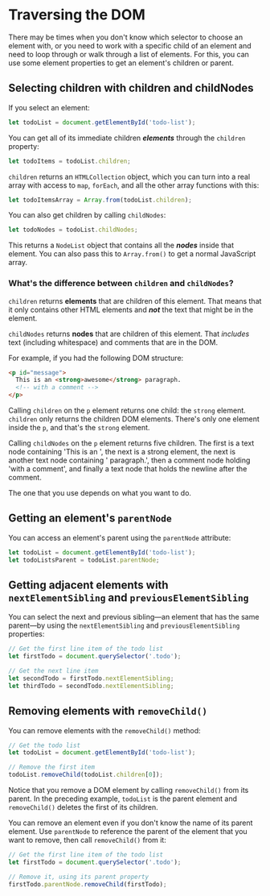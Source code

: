 # Traversing the DOM

There may be times when you don't know which selector to choose an element with, or you need to work with a specific child of an element and need to loop through or walk through a list of elements. For this, you can use some element properties to get an element's children or parent.

## Selecting children with children and childNodes

If you select an element:

```js
let todoList = document.getElementById('todo-list');
```

You can get all of its immediate children **_elements_** through the `children` property:

```js
let todoItems = todoList.children;
```

`children` returns an `HTMLCollection` object, which you can turn into a real array with access to `map`, `forEach`, and all the other array functions with this:

```js
let todoItemsArray = Array.from(todoList.children);
```

You can also get children by calling `childNodes`:

```js
let todoNodes = todoList.childNodes;
```

This returns a `NodeList` object that contains all the **_nodes_** inside that element. You can also pass this to `Array.from()` to get a normal JavaScript array.

### What's the difference between `children` and `childNodes`?

`children` returns **elements** that are children of this element. That means that it only contains other HTML elements and **_not_** the text that might be in the element.

`childNodes` returns **nodes** that are children of this element. That _includes_ text (including whitespace) and comments that are in the DOM.

For example, if you had the following DOM structure:

```html
<p id="message">
  This is an <strong>awesome</strong> paragraph.
  <!-- with a comment -->
</p>
```

Calling `children` on the `p` element returns one child: the `strong` element. `children` only returns the children DOM elements. There's only one element inside the `p`, and that's the `strong` element.

Calling `childNodes` on the `p` element returns five children. The first is a text node containing 'This is an ', the next is a strong element, the next is another text node containing ' paragraph.', then a comment node holding 'with a comment', and finally a text node that holds the newline after the comment.

The one that you use depends on what you want to do.

## Getting an element's `parentNode`

You can access an element's parent using the `parentNode` attribute:

```js
let todoList = document.getElementById('todo-list');
let todoListsParent = todoList.parentNode;
```

## Getting adjacent elements with `nextElementSibling` and `previousElementSibling`

You can select the next and previous sibling—an element that has the same parent—by using the `nextElementSibling` and `previousElementSibling` properties:

```js
// Get the first line item of the todo list
let firstTodo = document.querySelector('.todo');

// Get the next line item
let secondTodo = firstTodo.nextElementSibling;
let thirdTodo = secondTodo.nextElementSibling;
```

## Removing elements with `removeChild()`

You can remove elements with the `removeChild()` method:

```js
// Get the todo list
let todoList = document.getElementById('todo-list');

// Remove the first item
todoList.removeChild(todoList.children[0]);
```

Notice that you remove a DOM element by calling `removeChild()` from its parent. In the preceding example, `todoList` is the parent element and `removeChild()` deletes the first of its children.

You can remove an element even if you don't know the name of its parent element. Use `parentNode` to reference the parent of the element that you want to remove, then call `removeChild()` from it:

```js
// Get the first line item of the todo list
let firstTodo = document.querySelector('.todo');

// Remove it, using its parent property
firstTodo.parentNode.removeChild(firstTodo);
```